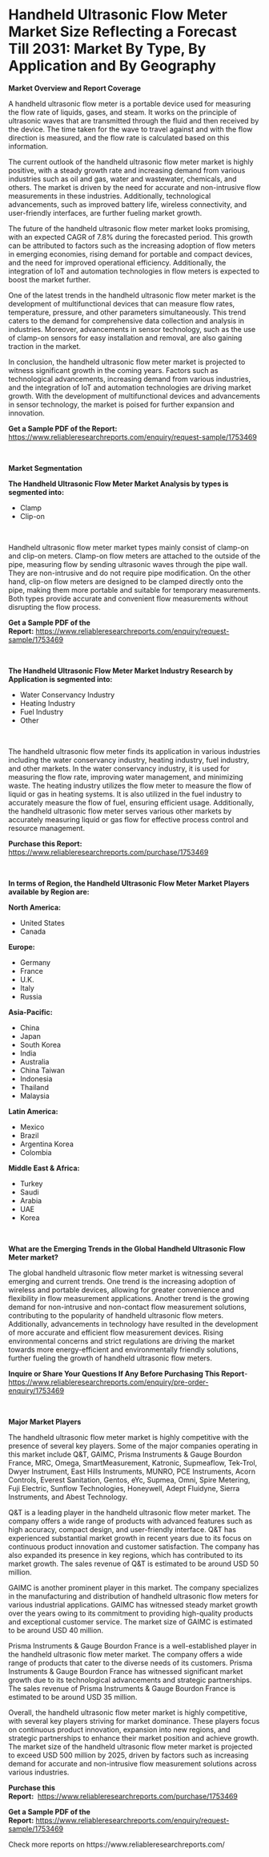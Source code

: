 <p><h1>Handheld Ultrasonic Flow Meter Market Size Reflecting a Forecast Till 2031: Market By Type, By Application and By Geography</h1></p><p><strong>Market Overview and Report Coverage</strong></p>
<p><p>A handheld ultrasonic flow meter is a portable device used for measuring the flow rate of liquids, gases, and steam. It works on the principle of ultrasonic waves that are transmitted through the fluid and then received by the device. The time taken for the wave to travel against and with the flow direction is measured, and the flow rate is calculated based on this information.</p><p>The current outlook of the handheld ultrasonic flow meter market is highly positive, with a steady growth rate and increasing demand from various industries such as oil and gas, water and wastewater, chemicals, and others. The market is driven by the need for accurate and non-intrusive flow measurements in these industries. Additionally, technological advancements, such as improved battery life, wireless connectivity, and user-friendly interfaces, are further fueling market growth.</p><p>The future of the handheld ultrasonic flow meter market looks promising, with an expected CAGR of 7.8% during the forecasted period. This growth can be attributed to factors such as the increasing adoption of flow meters in emerging economies, rising demand for portable and compact devices, and the need for improved operational efficiency. Additionally, the integration of IoT and automation technologies in flow meters is expected to boost the market further.</p><p>One of the latest trends in the handheld ultrasonic flow meter market is the development of multifunctional devices that can measure flow rates, temperature, pressure, and other parameters simultaneously. This trend caters to the demand for comprehensive data collection and analysis in industries. Moreover, advancements in sensor technology, such as the use of clamp-on sensors for easy installation and removal, are also gaining traction in the market.</p><p>In conclusion, the handheld ultrasonic flow meter market is projected to witness significant growth in the coming years. Factors such as technological advancements, increasing demand from various industries, and the integration of IoT and automation technologies are driving market growth. With the development of multifunctional devices and advancements in sensor technology, the market is poised for further expansion and innovation.</p></p>
<p><strong>Get a Sample PDF of the Report:</strong> <a href="https://www.reliableresearchreports.com/enquiry/request-sample/1753469">https://www.reliableresearchreports.com/enquiry/request-sample/1753469</a></p>
<p>&nbsp;</p>
<p><strong>Market Segmentation</strong></p>
<p><strong>The Handheld Ultrasonic Flow Meter Market Analysis by types is segmented into:</strong></p>
<p><ul><li>Clamp</li><li>Clip-on</li></ul></p>
<p>&nbsp;</p>
<p><p>Handheld ultrasonic flow meter market types mainly consist of clamp-on and clip-on meters. Clamp-on flow meters are attached to the outside of the pipe, measuring flow by sending ultrasonic waves through the pipe wall. They are non-intrusive and do not require pipe modification. On the other hand, clip-on flow meters are designed to be clamped directly onto the pipe, making them more portable and suitable for temporary measurements. Both types provide accurate and convenient flow measurements without disrupting the flow process.</p></p>
<p><strong>Get a Sample PDF of the Report:</strong>&nbsp;<a href="https://www.reliableresearchreports.com/enquiry/request-sample/1753469">https://www.reliableresearchreports.com/enquiry/request-sample/1753469</a></p>
<p>&nbsp;</p>
<p><strong>The Handheld Ultrasonic Flow Meter Market Industry Research by Application is segmented into:</strong></p>
<p><ul><li>Water Conservancy Industry</li><li>Heating Industry</li><li>Fuel Industry</li><li>Other</li></ul></p>
<p>&nbsp;</p>
<p><p>The handheld ultrasonic flow meter finds its application in various industries including the water conservancy industry, heating industry, fuel industry, and other markets. In the water conservancy industry, it is used for measuring the flow rate, improving water management, and minimizing waste. The heating industry utilizes the flow meter to measure the flow of liquid or gas in heating systems. It is also utilized in the fuel industry to accurately measure the flow of fuel, ensuring efficient usage. Additionally, the handheld ultrasonic flow meter serves various other markets by accurately measuring liquid or gas flow for effective process control and resource management.</p></p>
<p><strong>Purchase this Report:</strong>&nbsp; <a href="https://www.reliableresearchreports.com/purchase/1753469">https://www.reliableresearchreports.com/purchase/1753469</a></p>
<p>&nbsp;</p>
<p><strong>In terms of Region, the Handheld Ultrasonic Flow Meter Market Players available by Region are:</strong></p>
<p>
    <p> <strong> North America: </strong>
        <ul>
            <li>United States</li>
            <li>Canada</li>
        </ul>
        </p> 
    <p> <strong> Europe: </strong>
        <ul>
            <li>Germany</li>
            <li>France</li>
            <li>U.K.</li>
            <li>Italy</li>
            <li>Russia</li>
        </ul>
        </p> 
    <p> <strong> Asia-Pacific: </strong>
        <ul>
            <li>China</li>
            <li>Japan</li>
            <li>South Korea</li>
            <li>India</li>
            <li>Australia</li>
            <li>China Taiwan</li>
            <li>Indonesia</li>
            <li>Thailand</li>
            <li>Malaysia</li>
        </ul>
        </p> 
    <p> <strong> Latin America: </strong>
        <ul>
            <li>Mexico</li>
            <li>Brazil</li>
            <li>Argentina Korea</li>
            <li>Colombia</li>
        </ul>
        </p> 
    <p> <strong> Middle East & Africa: </strong>
        <ul>
            <li>Turkey</li>
            <li>Saudi</li>
            <li>Arabia</li>
            <li>UAE</li>
            <li>Korea</li>
        </ul>
    </p>
    </p>
<p>&nbsp;</p>
<p><strong>What are the Emerging Trends in the Global Handheld Ultrasonic Flow Meter market?</strong></p>
<p><p>The global handheld ultrasonic flow meter market is witnessing several emerging and current trends. One trend is the increasing adoption of wireless and portable devices, allowing for greater convenience and flexibility in flow measurement applications. Another trend is the growing demand for non-intrusive and non-contact flow measurement solutions, contributing to the popularity of handheld ultrasonic flow meters. Additionally, advancements in technology have resulted in the development of more accurate and efficient flow measurement devices. Rising environmental concerns and strict regulations are driving the market towards more energy-efficient and environmentally friendly solutions, further fueling the growth of handheld ultrasonic flow meters.</p></p>
<p><strong>Inquire or Share Your Questions If Any Before Purchasing This Report</strong>- <a href="https://www.reliableresearchreports.com/enquiry/pre-order-enquiry/1753469">https://www.reliableresearchreports.com/enquiry/pre-order-enquiry/1753469</a></p>
<p>&nbsp;</p>
<p><strong>Major Market Players</strong></p>
<p><p>The handheld ultrasonic flow meter market is highly competitive with the presence of several key players. Some of the major companies operating in this market include Q&T, GAIMC, Prisma Instruments & Gauge Bourdon France, MRC, Omega, SmartMeasurement, Katronic, Supmeaflow, Tek-Trol, Dwyer Instrument, East Hills Instruments, MUNRO, PCE Instruments, Acorn Controls, Everest Sanitation, Gentos, eYc, Supmea, Omni, Spire Metering, Fuji Electric, Sunflow Technologies, Honeywell, Adept Fluidyne, Sierra Instruments, and Abest Technology.</p><p>Q&T is a leading player in the handheld ultrasonic flow meter market. The company offers a wide range of products with advanced features such as high accuracy, compact design, and user-friendly interface. Q&T has experienced substantial market growth in recent years due to its focus on continuous product innovation and customer satisfaction. The company has also expanded its presence in key regions, which has contributed to its market growth. The sales revenue of Q&T is estimated to be around USD 50 million.</p><p>GAIMC is another prominent player in this market. The company specializes in the manufacturing and distribution of handheld ultrasonic flow meters for various industrial applications. GAIMC has witnessed steady market growth over the years owing to its commitment to providing high-quality products and exceptional customer service. The market size of GAIMC is estimated to be around USD 40 million.</p><p>Prisma Instruments & Gauge Bourdon France is a well-established player in the handheld ultrasonic flow meter market. The company offers a wide range of products that cater to the diverse needs of its customers. Prisma Instruments & Gauge Bourdon France has witnessed significant market growth due to its technological advancements and strategic partnerships. The sales revenue of Prisma Instruments & Gauge Bourdon France is estimated to be around USD 35 million.</p><p>Overall, the handheld ultrasonic flow meter market is highly competitive, with several key players striving for market dominance. These players focus on continuous product innovation, expansion into new regions, and strategic partnerships to enhance their market position and achieve growth. The market size of the handheld ultrasonic flow meter market is projected to exceed USD 500 million by 2025, driven by factors such as increasing demand for accurate and non-intrusive flow measurement solutions across various industries.</p></p>
<p><strong>Purchase this Report:</strong>&nbsp;&nbsp;<a href="https://www.reliableresearchreports.com/purchase/1753469">https://www.reliableresearchreports.com/purchase/1753469</a></p>
<p></p>
<p><strong>Get a Sample PDF of the Report:</strong>&nbsp;<a href="https://www.reliableresearchreports.com/enquiry/request-sample/1753469">https://www.reliableresearchreports.com/enquiry/request-sample/1753469</a></p>
<p>Check more reports on https://www.reliableresearchreports.com/</p>